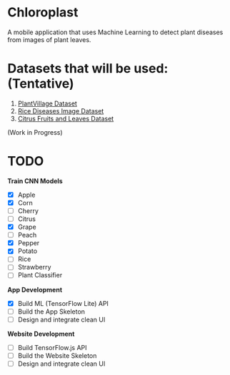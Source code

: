# Chloroplast

A mobile application that uses Machine Learning to detect plant diseases from images of plant leaves.

# Datasets that will be used: (Tentative)

1. [PlantVillage Dataset](https://data.mendeley.com/datasets/tywbtsjrjv/1)
2. [Rice Diseases Image Dataset](https://www.kaggle.com/minhhuy2810/rice-diseases-image-dataset)
3. [Citrus Fruits and Leaves Dataset](https://data.mendeley.com/datasets/3f83gxmv57/2)

(Work in Progress)

# TODO

**Train CNN Models**

- [x] Apple
- [x] Corn
- [ ] Cherry
- [ ] Citrus
- [x] Grape
- [ ] Peach
- [x] Pepper
- [x] Potato
- [ ] Rice
- [ ] Strawberry
- [ ] Plant Classifier

**App Development**

- [x] Build ML (TensorFlow Lite) API
- [ ] Build the App Skeleton
- [ ] Design and integrate clean UI

**Website Development**

- [ ] Build TensorFlow.js API
- [ ] Build the Website Skeleton
- [ ] Design and integrate clean UI
